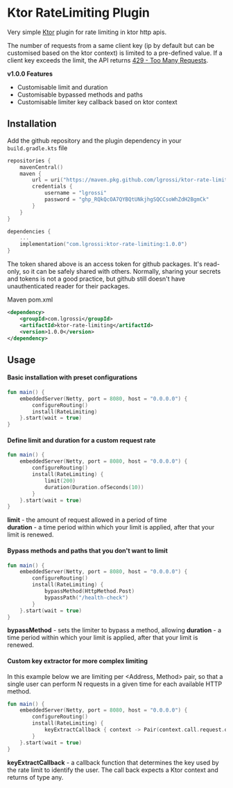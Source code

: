 # Ktor RateLimiting Plugin
Very simple [Ktor](https://ktor.io) plugin for rate limiting in ktor http apis.

The number of requests from a same client key (ip by default but can be customised based on the ktor context) is limited to a pre-defined value. If a client key exceeds the limit, the API returns [429 - Too Many Requests](https://developer.mozilla.org/en-US/docs/Web/HTTP/Status/429).

**v1.0.0 Features**
- Customisable limit and duration
- Customisable bypassed methods and paths
- Customisable limiter key callback based on ktor context

## Installation

Add the github repository and the plugin dependency in your `build.gradle.kts` file
```kotlin
repositories {
    mavenCentral()
    maven {
        url = uri("https://maven.pkg.github.com/lgrossi/ktor-rate-limiting")
        credentials {
            username = "lgrossi"
            password = "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"
        }
    }
}

dependencies {
    ...
    implementation("com.lgrossi:ktor-rate-limiting:1.0.0")
}
```
The token shared above is an access token for github packages. It's read-only, so it can be safely shared with others. Normally, sharing your secrets and tokens is not a good practice, but github still doesn't have unauthenticated reader for their packages.

Maven pom.xml
```xml
<dependency>
    <groupId>com.lgrossi</groupId>
    <artifactId>ktor-rate-limiting</artifactId>
    <version>1.0.0</version>
</dependency>
```

## Usage

#### Basic installation with preset configurations
```kotlin
fun main() {
    embeddedServer(Netty, port = 8080, host = "0.0.0.0") {
        configureRouting()
        install(RateLimiting)
    }.start(wait = true)
}
```

#### Define limit and duration for a custom request rate
```kotlin
fun main() {
    embeddedServer(Netty, port = 8080, host = "0.0.0.0") {
        configureRouting()
        install(RateLimiting) {
            limit(200)
            duration(Duration.ofSeconds(10))
        }
    }.start(wait = true)
}
```
**limit** - the amount of request allowed in a period of time  
**duration** - a time period within which your limit is applied, after that your limit is renewed.

#### Bypass methods and paths that you don't want to limit
```kotlin
fun main() {
    embeddedServer(Netty, port = 8080, host = "0.0.0.0") {
        configureRouting()
        install(RateLimiting) {
            bypassMethod(HttpMethod.Post)
            bypassPath("/health-check")
        }
    }.start(wait = true)
}
```
**bypassMethod** - sets the limiter to bypass a method, allowing 
**duration** - a time period within which your limit is applied, after that your limit is renewed.

#### Custom key extractor for more complex limiting
In this example below we are limiting per <Address, Method> pair, so that a single user can perform N requests in a given time for each available HTTP method.
```kotlin
fun main() {
    embeddedServer(Netty, port = 8080, host = "0.0.0.0") {
        configureRouting()
        install(RateLimiting) {
            keyExtractCallback { context -> Pair(context.call.request.origin.method.value, context.call.request.origin.remoteHost) }
        }
    }.start(wait = true)
}
```
**keyExtractCallback** - a callback function that determines the key used by the rate limit to identify the user. The call back expects a Ktor context and returns of type any.